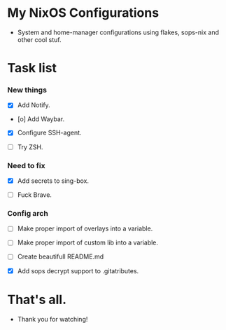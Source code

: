 # My NixOS Configurations
- System and home-manager configurations using flakes, sops-nix and other cool stuf.



# Task list

### New things

- [x] Add Notify.

- [o] Add Waybar.

- [x] Configure SSH-agent.

- [ ] Try ZSH.


### Need to fix 

- [x] Add secrets to sing-box.

- [ ] Fuck Brave.

### Config arch

- [ ] Make proper import of overlays into a variable.

- [ ] Make proper import of custom lib into a variable.

- [ ] Create beautifull README.md

- [x] Add sops decrypt support to .gitatributes.


# That's all.
- Thank you for watching!
